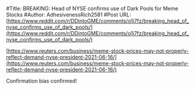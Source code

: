 #Title: BREAKING: Head of NYSE confirms use of Dark Pools for Meme Stocks
#Author: AdhesivenessRich2581
#Post URL: [https://www.reddit.com/r/DDintoGME/comments/o1i7fz/breaking_head_of_nyse_confirms_use_of_dark_pools/](https://www.reddit.com/r/DDintoGME/comments/o1i7fz/breaking_head_of_nyse_confirms_use_of_dark_pools/)


[https://www.reuters.com/business/meme-stock-prices-may-not-properly-reflect-demand-nyse-president-2021-06-16/](https://www.reuters.com/business/meme-stock-prices-may-not-properly-reflect-demand-nyse-president-2021-06-16/)

Confirmation bias confirmed!